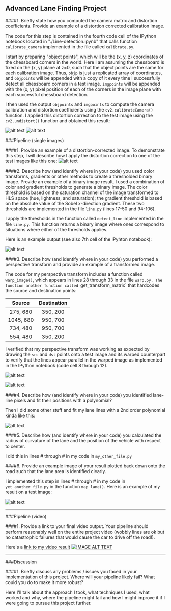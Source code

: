 
[//]: # (Image References)

[image1]: ./output_images/original_image.jpg "Original"
[image2]: ./output_images/undistorted_image.jpg "Undistorted"
[image3a]: ./output_images/undistorted_road_image.jpg "Undistorted Road"
[image3b]: ./output_images/original_road_image.jpg "Original Road"
[image4]: ./output_images/thresholded_binary.jpg "Thresholded"
[image5]: ./output_images/straight_lines.jpg "Warp Example"
[image6]: ./output_images/warped_straight_lines.jpg "Warp Example"
[image7]: ./output_images/poly_fit.jpg "Fit Visual"
[image8]: ./output_images/example_output.jpg "Output"
[video1]: ./project_video_with_lane.mp4 "Video"

## Advanced Lane Finding Project

####1. Briefly state how you computed the camera matrix and distortion coefficients. Provide an example of a distortion corrected calibration image.

The code for this step is contained in the fourth code cell of the IPython notebook located in "./Line-detection.ipynb" that calls function `calibrate_camera` implemented in the file called `calibrate.py`.

I start by preparing "object points", which will be the (x, y, z) coordinates of the chessboard corners in the world. Here I am assuming the chessboard is fixed on the (x, y) plane at z=0, such that the object points are the same for each calibration image.  Thus, `objp` is just a replicated array of coordinates, and `objpoints` will be appended with a copy of it every time I successfully detect all chessboard corners in a test image.  `imgpoints` will be appended with the (x, y) pixel position of each of the corners in the image plane with each successful chessboard detection.  

I then used the output `objpoints` and `imgpoints` to compute the camera calibration and distortion coefficients using the `cv2.calibrateCamera()` function.  I applied this distortion correction to the test image using the `cv2.undistort()` function and obtained this result: 

![alt text][image1] ![alt text][image2]

###Pipeline (single images)

####1. Provide an example of a distortion-corrected image.
To demonstrate this step, I will describe how I apply the distortion correction to one of the test images like this one:
![alt text][image3a]

####2. Describe how (and identify where in your code) you used color transforms, gradients or other methods to create a thresholded binary image.  Provide an example of a binary image result.
I used a combination of color and gradient thresholds to generate a binary image. The color threshold  is based on the saturation channel of the image transformed to HLS space (hue, lightness, and saturation); the gradient threshold is based on the absolute value of the Sobel x-direction gradient.  These two thresholds are implemented in the file `line.py` (lines 17-50 and 94-106).   

I apply the thresholds in the function called `detect_line` implemented in the file `line.py`.
This function returns a binary image where ones correspond to situations where either of the thresholds applies.

Here is an example output (see also 7th cell of the IPyhton notebook):

![alt text][image4]

####3. Describe how (and identify where in your code) you performed a perspective transform and provide an example of a transformed image.

The code for my perspective transform includes a function called `warp_image()`, which appears in lines 28 through 33 in the file `warp.py. The function another function called `get_transform_matrix` that hardcodes the source and destination points:

| Source        | Destination   | 
|:-------------:|:-------------:| 
| 275, 680      | 350, 200        | 
| 1045, 680      | 950, 700      |
| 734, 480     | 950, 700      |
| 554, 480      | 350, 200        |


I verified that my perspective transform was working as expected by drawing the `src` and `dst` points onto a test image and its warped counterpart to verify that the lines appear parallel in the warped image as implemented in the IPython notebook (code cell 8 through 12).

![alt text][image5]

![alt text][image6]

####4. Describe how (and identify where in your code) you identified lane-line pixels and fit their positions with a polynomial?

Then I did some other stuff and fit my lane lines with a 2nd order polynomial kinda like this:

![alt text][image7]

####5. Describe how (and identify where in your code) you calculated the radius of curvature of the lane and the position of the vehicle with respect to center.

I did this in lines # through # in my code in `my_other_file.py`

####6. Provide an example image of your result plotted back down onto the road such that the lane area is identified clearly.

I implemented this step in lines # through # in my code in `yet_another_file.py` in the function `map_lane()`.  Here is an example of my result on a test image:

![alt text][image8]

---

###Pipeline (video)

####1. Provide a link to your final video output.  Your pipeline should perform reasonably well on the entire project video (wobbly lines are ok but no catastrophic failures that would cause the car to drive off the road!).

Here's a [link to my video result](./project_video.mp4)
[![IMAGE ALT TEXT](http://img.youtube.com/vi/YOUTUBE_VIDEO_ID_HERE/0.jpg)](http://www.youtube.com/watch?v=YOUTUBE_VIDEO_ID_HERE "Video Title")

---

###Discussion

####1. Briefly discuss any problems / issues you faced in your implementation of this project.  Where will your pipeline likely fail?  What could you do to make it more robust?

Here I'll talk about the approach I took, what techniques I used, what worked and why, where the pipeline might fail and how I might improve it if I were going to pursue this project further.  

